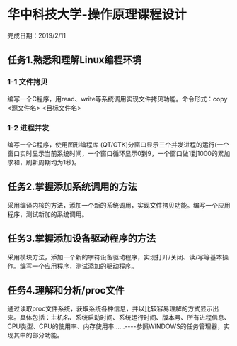 # 华中科技大学-操作原理课程设计
完成日期：2019/2/11
## 任务1.熟悉和理解Linux编程环境
### 1-1 文件拷贝
编写一个C程序，用read、write等系统调用实现文件拷贝功能。命令形式：copy  <源文件名>  <目标文件名>
### 1-2 进程并发
编写一个C程序，使用图形编程库 (QT/GTK)分窗口显示三个并发进程的运行(一个窗口实时显示当前系统时间，一个窗口循环显示0到9，一个窗口做1到1000的累加求和，刷新周期均为1秒)。

## 任务2.掌握添加系统调用的方法
采用编译内核的方法，添加一个新的系统调用，实现文件拷贝功能。编写一个应用程序，测试新加的系统调用。

## 任务3.掌握添加设备驱动程序的方法
采用模块方法，添加一个新的字符设备驱动程序，实现打开/关闭、读/写等基本操作。编写一个应用程序，测试添加的驱动程序。

## 任务4.理解和分析/proc文件
通过读取proc文件系统，获取系统各种信息，并以比较容易理解的方式显示出来。具体包括：主机名、系统启动时间、系统运行时间、版本号、所有进程信息、CPU类型、CPU的使用率、内存使用率……----参照WINDOWS的任务管理器，实现其中的部分功能。
